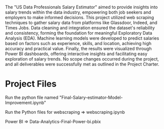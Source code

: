 The "US Data Professionals Salary Estimator" aimed to provide insights into salary trends within the data industry, empowering both job seekers and employers to make informed decisions. This project utilized web scraping techniques to gather salary data from platforms like Glassdoor, Indeed, and Times Jobs. Data cleaning and integration ensured the dataset's reliability and consistency, forming the foundation for meaningful Exploratory Data Analysis (EDA). Machine learning models were developed to predict salaries based on factors such as experience, skills, and location, achieving high accuracy and practical value. Finally, the results were visualized through Power BI dashboards, offering interactive insights and facilitating easy exploration of salary trends.
No scope changes occurred during the project, and all deliverables were successfully met as outlined in the Project Charter.

# Project Files

Run the python file named "Final-Salary-estimator-Model-Improvement.ipynb"

Run the Python files for webscraping => webscraping.ipynb

Power BI => Data-Analytics-Final-Power-bi.pbix

